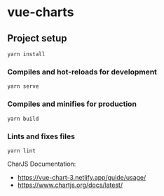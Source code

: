 # vue-charts

## Project setup
```
yarn install
```

### Compiles and hot-reloads for development
```
yarn serve
```

### Compiles and minifies for production
```
yarn build
```

### Lints and fixes files
```
yarn lint
```

CharJS Documentation:
- https://vue-chart-3.netlify.app/guide/usage/
- https://www.chartjs.org/docs/latest/

